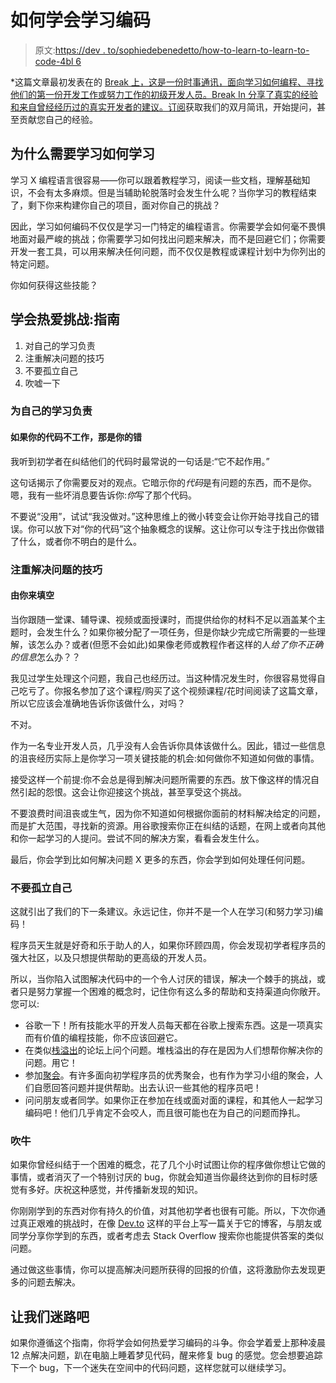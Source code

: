 # 如何学会学习编码

> 原文:[https://dev . to/sophiedebenedetto/how-to-learn-to-learn-to-code-4bl 6](https://dev.to/sophiedebenedetto/how-to-learn-to-learn-to-code-4bl6)

*这篇文章最初发表在的 [Break 上，这是一份时事通讯，面向学习如何编程、寻找他们的第一份开发工作或努力工作的初级开发人员。Break In 分享了真实的经验和来自曾经经历过的真实开发者的建议。](https://www.break-in.tech/)[订阅](https://www.break-in.tech/subscribe)获取我们的双月简讯，开始提问，甚至贡献您自己的经验。

## [](#why-you-need-to-learn-how-to-learn)为什么需要学习如何学习

学习 X 编程语言很容易——你可以跟着教程学习，阅读一些文档，理解基础知识，不会有太多麻烦。但是当辅助轮脱落时会发生什么呢？当你学习的教程结束了，剩下你来构建你自己的项目，面对你自己的挑战？

因此，学习如何编码不仅仅是学习一门特定的编程语言。你需要学会如何毫不畏惧地面对最严峻的挑战；你需要学习如何找出问题来解决，而不是回避它们；你需要开发一套工具，可以用来解决任何问题，而不仅仅是教程或课程计划中为你列出的特定问题。

你如何获得这些技能？

## [](#learning-to-love-the-challenge-a-guide)学会热爱挑战:指南

1.  对自己的学习负责
2.  注重解决问题的技巧
3.  不要孤立自己
4.  吹嘘一下

### [](#take-responsibility-for-your-own-learning)为自己的学习负责

#### 如果你的代码不工作，那是你的错

我听到初学者在纠结他们的代码时最常说的一句话是:“它不起作用。”

这句话揭示了你需要反对的观点。它暗示你的*代码*是有问题的东西，而不是你。嗯，我有一些坏消息要告诉你:*你*写了那个代码。

不要说“没用”，试试“我没做对。”这种思维上的微小转变会让你开始寻找自己的错误。你可以放下对“你的代码”这个抽象概念的误解。这让你可以专注于找出你做错了什么，或者你不明白的是什么。

### [](#focus-on-problem-solving-skills)注重解决问题的技巧

#### [](#its-up-to-you-to-fill-in-the-blanks)由你来填空

当你跟随一堂课、辅导课、视频或面授课时，而提供给你的材料不足以涵盖某个主题时，会发生什么？如果你被分配了一项任务，但是你缺少完成它所需要的一些理解，该怎么办？或者(但愿不会如此)如果像老师或教程作者这样的人*给了你不正确的信息*怎么办？？

我见过学生处理这个问题，我自己也经历过。当这种情况发生时，你很容易觉得自己吃亏了。你报名参加了这个课程/购买了这个视频课程/花时间阅读了这篇文章，所以它应该会准确地告诉你该做什么，对吗？

不对。

作为一名专业开发人员，几乎没有人会告诉你具体该做什么。因此，错过一些信息的沮丧经历实际上是你学习一项关键技能的机会:如何做你不知道如何做的事情。

接受这样一个前提:你不会总是得到解决问题所需要的东西。放下像这样的情况自然引起的怨恨。这会让你迎接这个挑战，甚至享受这个挑战。

不要浪费时间沮丧或生气，因为你不知道如何根据你面前的材料解决给定的问题，而是扩大范围，寻找新的资源。用谷歌搜索你正在纠结的话题，在网上或者向其他和你一起学习的人提问。尝试不同的解决方案，看看会发生什么。

最后，你会学到比如何解决问题 X 更多的东西，你会学到如何处理任何问题。

### [](#dont-isolate-yourself)不要孤立自己

这就引出了我们的下一条建议。永远记住，你并不是一个人在学习(和努力学习)编码！

程序员天生就是好奇和乐于助人的人，如果你环顾四周，你会发现初学者程序员的强大社区，以及只想提供帮助的更高级的开发人员。

所以，当你陷入试图解决代码中的一个令人讨厌的错误，解决一个棘手的挑战，或者只是努力掌握一个困难的概念时，记住你有这么多的帮助和支持渠道向你敞开。您可以:

*   谷歌一下！所有技能水平的开发人员每天都在谷歌上搜索东西。这是一项真实而有价值的编程技能，你不应该回避它。
*   在类似[栈溢出](https://stackoverflow.com/)的论坛上问个问题。堆栈溢出的存在是因为人们想帮你解决你的问题。用它！
*   参加[聚会](https://www.meetup.com/)。有许多面向初学程序员的优秀聚会，也有作为学习小组的聚会，人们自愿回答问题并提供帮助。出去认识一些其他的程序员吧！
*   问问朋友或者同学。如果你正在参加在线或面对面的课程，和其他人一起学习编码吧！他们几乎肯定不会咬人，而且很可能也在为自己的问题而挣扎。

### [](#brag-about-it)吹牛

如果你曾经纠结于一个困难的概念，花了几个小时试图让你的程序做你想让它做的事情，或者消灭了一个特别讨厌的 bug，你就会知道当你最终达到你的目标时感觉有多好。庆祝这种感觉，并传播新发现的知识。

你刚刚学到的东西对你有持久的价值，对其他初学者也很有可能。所以，下次你通过真正艰难的挑战时，在像 [Dev.to](https://dev.to/) 这样的平台上写一篇关于它的博客，与朋友或同学分享你学到的东西，或者考虑去 Stack Overflow 搜索你也能提供答案的类似问题。

通过做这些事情，你可以提高解决问题所获得的回报的价值，这将激励你去发现更多的问题去解决。

## [](#lets-get-lost)让我们迷路吧

如果你遵循这个指南，你将学会如何热爱学习编码的斗争。你会学着爱上那种凌晨 12 点解决问题，趴在电脑上睡着梦见代码，醒来修复 bug 的感觉。您会想要追踪下一个 bug，下一个迷失在空间中的代码问题，这样您就可以继续学习。